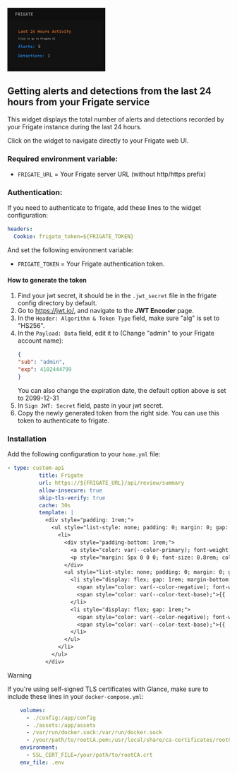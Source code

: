 ![](preview.png)

## Getting alerts and detections from the last 24 hours from your Frigate service

This widget displays the total number of alerts and detections recorded by your Frigate instance during the last 24 hours.

Click on the widget to navigate directly to your Frigate web UI.

### Required environment variable:
- `FRIGATE_URL` = Your Frigate server URL (without http/https prefix)

### Authentication:
If you need to authenticate to frigate, add these lines to the widget configuration:
```yaml
headers:
  Cookie: frigate_token=${FRIGATE_TOKEN}
```
And set the following environment variable:
- `FRIGATE_TOKEN` = Your Frigate authentication token.

#### How to generate the token
1. Find your jwt secret, it should be in the `.jwt_secret` file in the frigate config directory by default.
2. Go to https://jwt.io/, and navigate to the **JWT Encoder** page.
3. In the `Header: Algorithm & Token Type` field, make sure "alg" is set to "HS256".
4. In the `Payload: Data` field, edit it to (Change "admin" to your Frigate account name):
   ```json
   {
   "sub": "admin",
   "exp": 4102444799
   }
   ```
   You can also change the expiration date, the default option above is set to 2099-12-31
5. In `Sign JWT: Secret` field, paste in your jwt secret.
6. Copy the newly generated token from the right side. You can use this token to authenticate to frigate.

### Installation

Add the following configuration to your `home.yml` file:

```yaml
- type: custom-api
          title: Frigate
          url: https://${FRIGATE_URL}/api/review/summary
          allow-insecure: true
          skip-tls-verify: true
          cache: 30s
          template: |
            <div style="padding: 1rem;">
              <ul style="list-style: none; padding: 0; margin: 0; gap: 10px;">
                <li>
                  <div style="padding-bottom: 1rem;">
                    <a style="color: var(--color-primary); font-weight: bold; text-decoration: none;" href="https://${FRIGATE_URL}" target="_blank" rel="noreferrer" title="Frigate Dashboard">Last 24 Hours Activity</a>
                    <p style="margin: 5px 0 0 0; font-size: 0.8rem; color: var(--color-text-muted);">Click to go to Frigate UI</p>
                  </div>
                  <ul style="list-style: none; padding: 0; margin: 0; gap: 10px;">
                    <li style="display: flex; gap: 1rem; margin-bottom: 8px;">
                      <span style="color: var(--color-negative); font-weight: 500;">Alerts:</span>
                      <span style="color: var(--color-text-base);">{{ .JSON.Int "last24Hours.total_alert" }}</span>
                    </li>
                    <li style="display: flex; gap: 1rem;">
                      <span style="color: var(--color-negative); font-weight: 500;">Detections:</span>
                      <span style="color: var(--color-text-base);">{{ .JSON.Int "last24Hours.total_detection" }}</span>
                    </li>
                  </ul>
                </li>
              </ul>
            </div>
```

> [!WARNING]  
> If you're using self-signed TLS certificates with Glance, make sure to include these lines in your `docker-compose.yml`:
```yaml
    volumes:
      - ./config:/app/config
      - ./assets:/app/assets
      - /var/run/docker.sock:/var/run/docker.sock
      - /your/path/to/rootCA.pem:/usr/local/share/ca-certificates/rootCA.crt:ro
    environment:
      - SSL_CERT_FILE=/your/path/to/rootCA.crt
    env_file: .env
```
